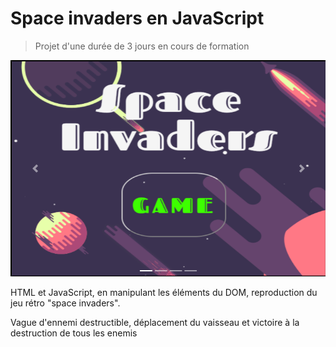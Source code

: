 # Space invaders en JavaScript

>Projet d'une durée de 3 jours en cours de formation

![alt text](https://raw.githubusercontent.com/JauneLoke/Space-Invaders/master/SpaceInvaders.png) 

HTML et JavaScript, en manipulant les éléments du DOM, reproduction du jeu rétro "space invaders".

Vague d'ennemi destructible, déplacement du vaisseau et victoire à la destruction de tous les enemis
